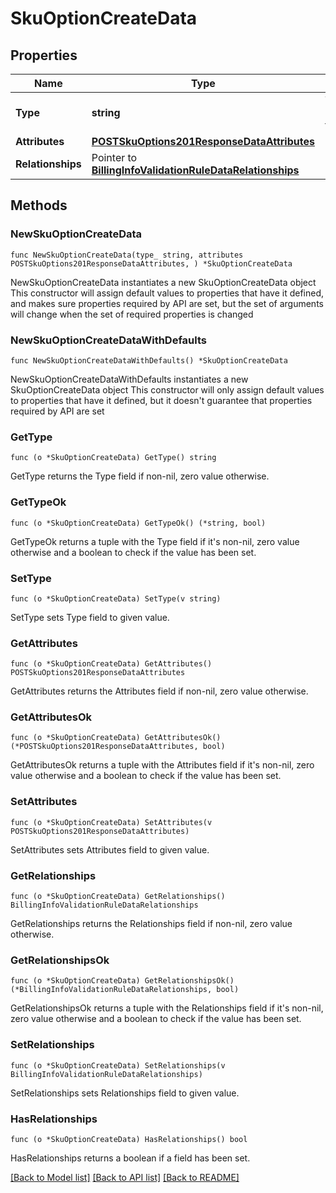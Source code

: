 # SkuOptionCreateData

## Properties

Name | Type | Description | Notes
------------ | ------------- | ------------- | -------------
**Type** | **string** | The resource&#39;s type | [default to "sku_options"]
**Attributes** | [**POSTSkuOptions201ResponseDataAttributes**](POSTSkuOptions201ResponseDataAttributes.md) |  | 
**Relationships** | Pointer to [**BillingInfoValidationRuleDataRelationships**](BillingInfoValidationRuleDataRelationships.md) |  | [optional] 

## Methods

### NewSkuOptionCreateData

`func NewSkuOptionCreateData(type_ string, attributes POSTSkuOptions201ResponseDataAttributes, ) *SkuOptionCreateData`

NewSkuOptionCreateData instantiates a new SkuOptionCreateData object
This constructor will assign default values to properties that have it defined,
and makes sure properties required by API are set, but the set of arguments
will change when the set of required properties is changed

### NewSkuOptionCreateDataWithDefaults

`func NewSkuOptionCreateDataWithDefaults() *SkuOptionCreateData`

NewSkuOptionCreateDataWithDefaults instantiates a new SkuOptionCreateData object
This constructor will only assign default values to properties that have it defined,
but it doesn't guarantee that properties required by API are set

### GetType

`func (o *SkuOptionCreateData) GetType() string`

GetType returns the Type field if non-nil, zero value otherwise.

### GetTypeOk

`func (o *SkuOptionCreateData) GetTypeOk() (*string, bool)`

GetTypeOk returns a tuple with the Type field if it's non-nil, zero value otherwise
and a boolean to check if the value has been set.

### SetType

`func (o *SkuOptionCreateData) SetType(v string)`

SetType sets Type field to given value.


### GetAttributes

`func (o *SkuOptionCreateData) GetAttributes() POSTSkuOptions201ResponseDataAttributes`

GetAttributes returns the Attributes field if non-nil, zero value otherwise.

### GetAttributesOk

`func (o *SkuOptionCreateData) GetAttributesOk() (*POSTSkuOptions201ResponseDataAttributes, bool)`

GetAttributesOk returns a tuple with the Attributes field if it's non-nil, zero value otherwise
and a boolean to check if the value has been set.

### SetAttributes

`func (o *SkuOptionCreateData) SetAttributes(v POSTSkuOptions201ResponseDataAttributes)`

SetAttributes sets Attributes field to given value.


### GetRelationships

`func (o *SkuOptionCreateData) GetRelationships() BillingInfoValidationRuleDataRelationships`

GetRelationships returns the Relationships field if non-nil, zero value otherwise.

### GetRelationshipsOk

`func (o *SkuOptionCreateData) GetRelationshipsOk() (*BillingInfoValidationRuleDataRelationships, bool)`

GetRelationshipsOk returns a tuple with the Relationships field if it's non-nil, zero value otherwise
and a boolean to check if the value has been set.

### SetRelationships

`func (o *SkuOptionCreateData) SetRelationships(v BillingInfoValidationRuleDataRelationships)`

SetRelationships sets Relationships field to given value.

### HasRelationships

`func (o *SkuOptionCreateData) HasRelationships() bool`

HasRelationships returns a boolean if a field has been set.


[[Back to Model list]](../README.md#documentation-for-models) [[Back to API list]](../README.md#documentation-for-api-endpoints) [[Back to README]](../README.md)


